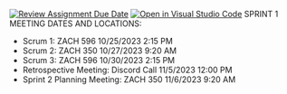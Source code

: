 [![Review Assignment Due Date](https://classroom.github.com/assets/deadline-readme-button-24ddc0f5d75046c5622901739e7c5dd533143b0c8e959d652212380cedb1ea36.svg)](https://classroom.github.com/a/apcvbojB)
[![Open in Visual Studio Code](https://classroom.github.com/assets/open-in-vscode-718a45dd9cf7e7f842a935f5ebbe5719a5e09af4491e668f4dbf3b35d5cca122.svg)](https://classroom.github.com/online_ide?assignment_repo_id=12489279&assignment_repo_type=AssignmentRepo)
SPRINT 1 MEETING DATES AND LOCATIONS:
- Scrum 1: ZACH 596 10/25/2023 2:15 PM
- Scrum 2: ZACH 350 10/27/2023 9:20 AM
- Scrum 3: ZACH 596 10/30/2023 2:15 PM
- Retrospective Meeting: Discord Call 11/5/2023 12:00 PM
- Sprint 2 Planning Meeting: ZACH 350 11/6/2023 9:20 AM
